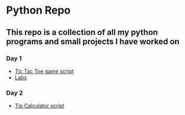 # Python Repo

## This repo is a collection of all my python programs and small projects I have worked on

### Day 1

- [Tic Tac Toe game script](https://github.com/a-abukar/python/tree/main/day-1/tictactoe-game)
- [Labs](https://github.com/a-abukar/python/tree/main/day-1/labs)

### Day 2 

- [Tip Calculator script]()
